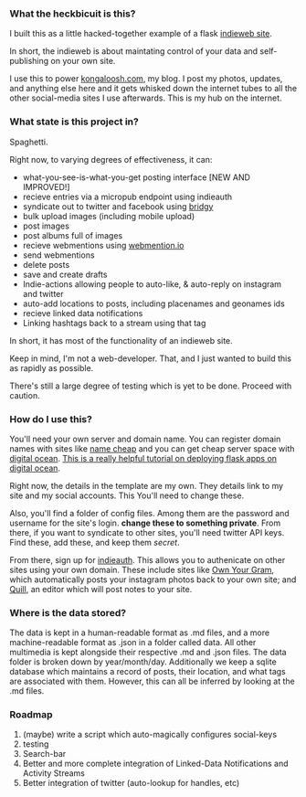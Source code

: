 ### What the heckbicuit is this?

I built this as a little hacked-together example of a flask [indieweb site](http://indiewebcamp.com/). 

In short, the indieweb is about maintating control of your data and self-publishing on your own site.

I use this to power [kongaloosh.com](http://kongaloosh.com), my blog. I post my photos, updates, and anything else here and it gets whisked down the internet tubes to all the other social-media sites I use afterwards. This is my hub on the internet.

### What state is this project in?

Spaghetti. 

Right now, to varying degrees of effectiveness, it can:
  
  * what-you-see-is-what-you-get posting interface [NEW AND IMPROVED!]
  * recieve entries via a micropub endpoint using indieauth
  * syndicate out to twitter and facebook using [bridgy](https://brid.gy/)
  * bulk upload images (including mobile upload)
  * post images
  * post albums full of images
  * recieve webmentions using [webmention.io](https://webmention.io/)
  * send webmentions
  * delete posts
  * save and create drafts
  * Indie-actions allowing people to auto-like, & auto-reply on instagram and twitter
  * auto-add locations to posts, including placenames and geonames ids
  * recieve linked data notifications
  * Linking hashtags back to a stream using that tag



In short, it has most of the functionality of an indieweb site. 

Keep in mind, I'm not a web-developer. That, and I just wanted to build this as rapidly as possible. 

There's still a large degree of testing which is yet to be done. Proceed with caution. 

### How do I use this?

You'll need your own server and domain name. You can register domain names with sites like [name cheap](https://www.namecheap.com/) and you can get cheap server space with [digital ocean](https://www.digitalocean.com/). [This is a really helpful tutorial on deploying flask apps on digital ocean](http://blog.marksteve.com/deploy-a-flask-application-inside-a-digitalocean-droplet).

Right now, the details in the template are my own. They details link to my site and my social accounts. This You'll need to change these.

Also, you'll find a folder of config files. Among them are the password and username for the site's login. **change these to something private**. From there, if you want to syndicate to other sites, you'll need twitter API keys. Find these, add these, and keep them *secret*.

From there, sign up for [indieauth](https://indieauth.com/). This allows you to authenicate on other sites using your own domain. These include sites like [Own Your Gram](https://ownyourgram.com/), which automatically posts your instagram photos back to your own site; and [Quill](http://quill.p3k.io/), an editor which will post notes to your site.

### Where is the data stored?

The data is kept in a human-readable format as .md files, and a more machine-readable format as .json in a folder called data. All other multimedia is kept alongside their respective .md and .json files. The data folder is broken down by year/month/day. Additionally we keep a sqlite database which maintains a record of posts, their location, and what tags are associated with them. However, this can all be inferred by looking at the .md files.

### Roadmap

1. (maybe) write a script which auto-magically configures social-keys
2. testing
3. Search-bar
4. Better and more complete integration of Linked-Data Notifications and Activity Streams
5. Better integration of twitter (auto-lookup for handles, etc)

